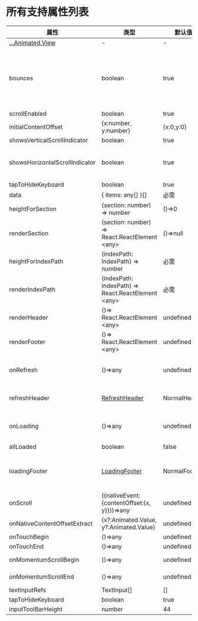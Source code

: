 # 所有支持属性列表

属性  |  类型  |  默认值  |  描述  
---- | ------ | --------- | --------
[...Animated.View](http://facebook.github.io/react-native/docs/view) | - | - | Support all props of View
bounces | boolean | true | Bounces if the content offset is out of the content view. It won't be bounces on the horizontal direction if the content view is not wider than the wrapper view although bounces is true. But it will on the vertical direction.
scrollEnabled | boolean | true | scrollEnabled
initialContentOffset | {x:number, y:number} | {x:0,y:0} | initial content offset. Only works when initiation.
showsVerticalScrollIndicator | boolean | true | showsVerticalScrollIndicator
showsHorizontalScrollIndicator | boolean | true | showsHorizontalScrollIndicator（Only works when content view is wider than wrapper view）
tapToHideKeyboard | boolean | true | tapToHideKeyboard
data | { items: any[] }[] | 必需 | The data source of largelist
heightForSection | (section: number) => number | ()=>0 | The height function for every Section
renderSection | (section: number) => React.ReactElement &lt;any> | ()=>null | The render function for every Section
heightForIndexPath | (indexPath: IndexPath) => number | 必需 | The height function for every IndexPath
renderIndexPath | (indexPath: IndexPath) => React.ReactElement &lt;any> | 必需 | The render function for every IndexPath
renderHeader | ()=> React.ReactElement &lt;any> | undefined | The render function of largelist header
renderFooter | ()=> React.ReactElement &lt;any> | undefined | The render function of largelist footer
onRefresh | ()=>any | undefined | The callback when refreshing. When this props is configured, a refresh header will be add on the top of the LargeList
refreshHeader | [RefreshHeader](https://github.com/bolan9999/react-native-spring-scrollview/blob/master/src/RefreshHeader.js) | NormalHeader | Select a refreshing header , The headers in the Customize dir are all supported
onLoading | ()=>any | undefined | The callback of loading. If set this prop, a loading footer will add to the bottom of the LargeLIst
allLoaded | boolean | false | Whether the data is all loaded.
loadingFooter | [LoadingFooter](https://github.com/bolan9999/react-native-spring-scrollview/blob/master/src/LoadingFooter.js) | NormalFooter | The footer component of loading. If you want to customize loading footer , this will be helpful [Customize Loading] (CustomLoading)
onScroll | ({nativeEvent:{contentOffset:{x, y}}})=>any | undefined | onScroll（on JavaScript）
onNativeContentOffsetExtract | {x?:Animated.Value, y?:Animated.Value} | undefined | Native Animated.View of contentOffset.y of LargeList.
onTouchBegin | ()=>any | undefined | callback when touching begin.
onTouchEnd | ()=>any | undefined | callback when touching end.
onMomentumScrollBegin | ()=>any | undefined | callback when momentum scroll begin.
onMomentumScrollEnd | ()=>any | undefined | callback when momentum scroll end.
textInputRefs | TextInput[] | [] | Keyboard avoiding
tapToHideKeyboard | boolean | true | Tap to hide keyboard.
inputToolBarHeight | number | 44 | inputToolBarHeight
